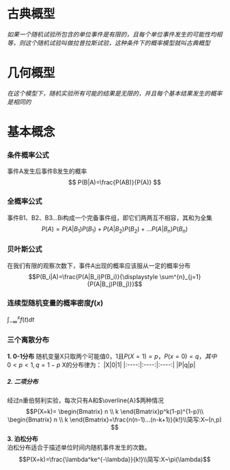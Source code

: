 # 古典概型
*如果一个随机试验所包含的单位事件是有限的，且每个单位事件发生的可能性均相等，则这个随机试验叫做拉普拉斯试验，这种条件下的概率模型就叫古典概型*
# 几何概型
*在这个模型下，随机实验所有可能的结果是无限的，并且每个基本结果发生的概率是相同的*
# 基本概念
### 条件概率公式
事件A发生后事件B发生的概率
$$ P(B|A)=\frac{P(AB)}{P(A)} $$
### 全概率公式
事件B1、B2、B3…Bi构成一个完备事件组，即它们两两互不相容，其和为全集
$$P(A)=P(A|B_1)P(B_1)+P(A|B_2)P(B_2)+...P(A|B_n)P(B_n)$$
### 贝叶斯公式
在我们有限的观察次数下，事件A出现的概率应该服从一定的概率分布
$$P(B_i|A)=\frac{P(A|B_i)P(B_i)}{\displaystyle \sum^{n}_{j=1}{P(A|B_j)P(B_j)}}$$
### 连续型随机变量的概率密度$f(x)$
$\displaystyle \int^{x}_{-\infty}{f(t)dt}$
### 三个离散分布
**1. 0-1分布**
随机变量X只取两个可能值0，1且$P(X=1)=p，P(x=0)=q，其中0<p<1,q=1-p$
X的分布律为：
|X|0|1|
|:----:|:----:|:----:|
|P|q|p|
##### **2. 二项分布**
经过n重伯努利实验，每次只有A和$\overline{A}$两种情况  
$$P(X=k)=
\begin{Bmatrix}
   n \\
   k
\end{Bmatrix}p^k(1-p)^{1-p}\\
\begin{Bmatrix}
   n \\
   k
\end{Bmatrix}=\frac{n(n-1)...(n-k+1)}{k!}\\简写:X~(n,p)  
$$
**3. 泊松分布**  
 泊松分布适合于描述单位时间内随机事件发生的次数。  
$$P(X=k)=\frac{\lambda^ke^{-\lambda}}{k!}\\简写:X~\pi(\lambda)$$